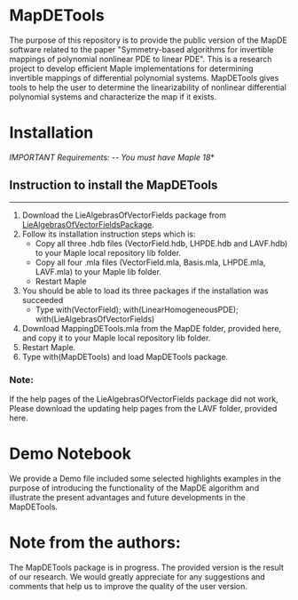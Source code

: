 # MapDETools
The purpose of this repository is to provide the public version of the MapDE software related to the paper "Symmetry-based algorithms for invertible mappings of polynomial nonlinear PDE to linear PDE".  This is a research project to develop efficient Maple implementations for determining invertible mappings of differential polynomial systems. 
MapDETools gives tools to help the user to determine the linearizability of nonlinear differential polynomial systems and characterize the map if it exists.

# Installation
**IMPORTANT* Requirements:    -- You must have Maple 18**
## Instruction to install the MapDETools
******************************************************************
1. Download the LieAlgebrasOfVectorFields package from [LieAlgebrasOfVectorFieldsPackage](http://www.canberra.edu.au/research/faculty-research-centres/msrc/projects/lavf).
2. Follow its installation instruction steps which is: 
   - Copy all three .hdb files (VectorField.hdb, LHPDE.hdb and LAVF.hdb) to your Maple local repository lib folder.  
   - Copy all four .mla files (VectorField.mla, Basis.mla, LHPDE.mla, LAVF.mla) to your Maple lib folder.
   - Restart Maple 
3.  You should be able to load its three packages if the installation was succeeded
    - Type  with(VectorField); with(LinearHomogeneousPDE); with(LieAlgebrasOfVectorFields)
4. Download MappingDETools.mla from the MapDE folder, provided here, and copy it to your Maple local repository lib folder.
5. Restart Maple.
6. Type with(MapDETools) and load MapDETools package.
### Note: 
If the help pages of the LieAlgebrasOfVectorFields package did not work, Please download the updating help pages from the LAVF folder, provided here.


# Demo Notebook
We provide a Demo file included some selected highlights examples in the purpose of introducing the functionality of the MapDE algorithm and illustrate the present advantages and future developments in the MapDETools.

# Note from the authors: 
The MapDETools package is in progress. The provided version is the result of our research. We would greatly appreciate for any suggestions and comments that help us to improve the quality of the user version.
